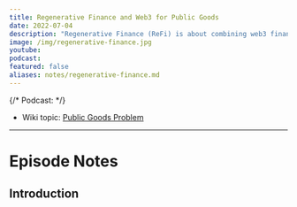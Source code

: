 ```yaml
---
title: Regenerative Finance and Web3 for Public Goods 
date: 2022-07-04
description: "Regenerative Finance (ReFi) is about combining web3 finance tools with regenerative purposes like tackling climate change or cleaning up the oceans. ReFi pioneer Jeff Emmett discusses the promises and pitfalls of ReFi for providing public goods and nourishing the commons."
image: /img/regenerative-finance.jpg
youtube: 
podcast: 
featured: false
aliases: notes/regenerative-finance.md
---
```




{/* Podcast:  */}
* Wiki topic:  [Public Goods Problem](../[concepts/public-goods-problem)

***

# Episode Notes

## Introduction

